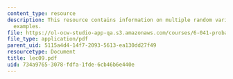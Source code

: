 ```yaml
---
content_type: resource
description: This resource contains information on multiple random variables with
  examples.
file: https://ol-ocw-studio-app-qa.s3.amazonaws.com/courses/6-041-probabilistic-systems-analysis-and-applied-probability-spring-2006/734a97653078fdfa1fde6cb46b6e440e_lec09.pdf
file_type: application/pdf
parent_uid: 5115a4d4-14f7-2093-5613-ea130dd27f49
resourcetype: Document
title: lec09.pdf
uid: 734a9765-3078-fdfa-1fde-6cb46b6e440e
---
```

